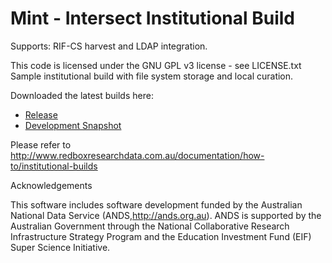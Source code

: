 Mint - Intersect Institutional Build
======================

Supports: RIF-CS harvest and LDAP integration.

This code is licensed under the GNU GPL v3 license - see LICENSE.txt
Sample institutional build with file system storage and local curation.

Downloaded the latest builds here:

* [Release](http://dev.redboxresearchdata.com.au/nexus/service/local/artifact/maven/redirect?r=releases&g=com.googlecode.redbox-mint&a=mint-handle-curation-demo&v=LATEST&c=build&e=tar.gz)
* [Development Snapshot](http://dev.redboxresearchdata.com.au/nexus/service/local/artifact/maven/redirect?r=snapshots&g=com.googlecode.redbox-mint&a=mint-handle-curation-demo&v=LATEST&c=build&e=tar.gz)

Please refer to http://www.redboxresearchdata.com.au/documentation/how-to/institutional-builds

Acknowledgements

This software includes software development funded by the Australian National Data Service (ANDS,http://ands.org.au). ANDS is supported by the Australian Government through the National Collaborative Research Infrastructure Strategy Program and the Education Investment Fund (EIF) Super Science Initiative.
